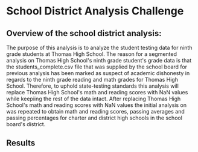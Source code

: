 # School District Analysis Challenge

## Overview of the school district analysis:
The purpose of this analysis is to analyze the student testing data for ninth grade students at Thomas High School. The reason for a segmented analysis on Thomas High School's ninth grade student's grade data is that the students_complete.csv file that was supplied by the school board for previous analysis has been marked as suspect of academic dishonesty in regards to the ninth grade reading and math grades for Thomas High School. Therefore, to uphold state-testing standards this analysis will replace Thomas High School's math and reading scores with NaN values while keepiing the rest of the data intact. After replacing Thomas High School's math and reading scores with NaN values the initial analysis on was repeated to obtain math and reading scores, passing averages and passing percentages for charter and district high schools in the school board's district. 

## Results 
